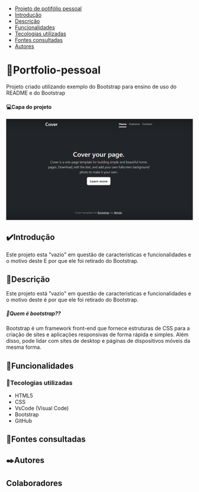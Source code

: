 * [Projeto de potifólio pessoal](#Projeto-de-portifolio-pessoal)
* [Introdução](#introdução)  
* [Descrição](#descrição)    
* [Funcionalidades](#funcionalidades)  
* [Tecologias utilizadas](#tecologias-utilizadas)  
* [Fontes consultadas](#fontes-consultadas)  
* [Autores](#autores)  

# 📖Portfolio-pessoal

Projeto criado utilizando exemplo do Bootstrap para ensino de uso do README e do Bootstrap
#### 💻Capa do projeto
![Capa do projeto](img/capa.png)

## ✔️Introdução
Este projeto esta "vazio" em questão de caracteristicas e funcionalidades e o motivo deste E por que ele foi retirado do Bootstrap.

## 📄Descrição 
Este projeto está "vazio" em questão de caracteristicas e funcionalidades e o motivo deste é por que ele foi retirado do Bootstrap.

##### 🤨Quem é bootstrap??
Bootstrap é um framework front-end que fornece estruturas de CSS para a criação de sites e aplicações responsivas de forma rápida e simples. Além disso, pode lidar com sites de desktop e páginas de dispositivos móveis da mesma forma.

## 👾Funcionalidades

### 🤖Tecologias utilizadas
* HTML5
* CSS
* VsCode (Visual Code)
* Bootstrap
* GitHub
## 🔗Fontes consultadas

## ✒️Autores

## Colaboradores
